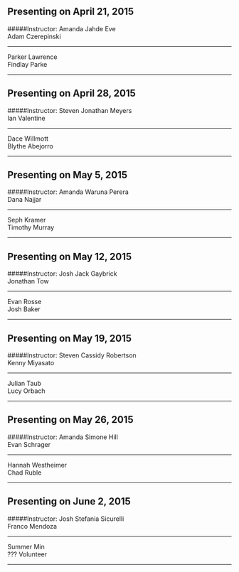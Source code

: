 Presenting on April 21, 2015
------------
#####Instructor: Amanda
Jahde Eve  
Adam Czerepinski  

------------
Parker Lawrence  
Findlay Parke

------------
Presenting on April 28, 2015
------------
#####Instructor: Steven
Jonathan Meyers  
Ian Valentine  

------------
Dace Willmott   
Blythe Abejorro  

------------
Presenting on May  5, 2015
------------
#####Instructor: Amanda
Waruna Perera  
Dana Najjar  

------------
Seph Kramer  
Timothy Murray

------------
Presenting on May 12, 2015
------------
#####Instructor: Josh
Jack Gaybrick  
Jonathan Tow    

------------
Evan Rosse  
Josh Baker  

------------
Presenting on May 19, 2015
------------
#####Instructor: Steven
Cassidy Robertson  
Kenny Miyasato  

------------
Julian Taub  
Lucy Orbach  

------------
Presenting on May 26, 2015
------------
#####Instructor: Amanda
Simone Hill  
Evan Schrager  

------------

Hannah Westheimer  
Chad Ruble  

------------

Presenting on June  2, 2015
------------
#####Instructor: Josh
Stefania Sicurelli  
Franco Mendoza  

------------

Summer Min  
??? Volunteer  

------------

